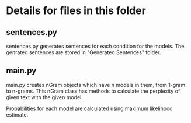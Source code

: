 # Details for files in this folder

## sentences.py

sentences.py generates sentences for each condition for the models.
The genrated sentences are stored in "Generated Sentences" folder.

## main.py

main.py creates nGram objects which have n models in them, from 1-gram
to n-grams. This nGram class has methods to calculate the perplexity
of given text with the given model.

Probabilities for each model are calculated using maximum likelihood
estimate.
